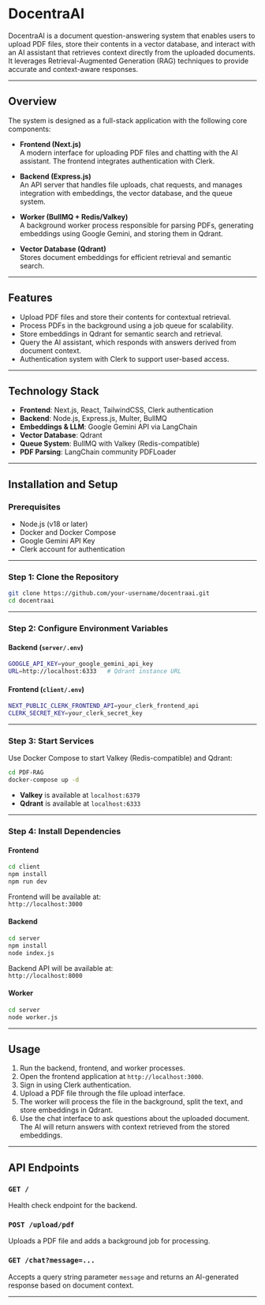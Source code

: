 # DocentraAI

DocentraAI is a document question-answering system that enables users to upload PDF files, store their contents in a vector database, and interact with an AI assistant that retrieves context directly from the uploaded documents. It leverages Retrieval-Augmented Generation (RAG) techniques to provide accurate and context-aware responses.

---

## Overview

The system is designed as a full-stack application with the following core components:

- **Frontend (Next.js)**  
  A modern interface for uploading PDF files and chatting with the AI assistant. The frontend integrates authentication with Clerk.

- **Backend (Express.js)**  
  An API server that handles file uploads, chat requests, and manages integration with embeddings, the vector database, and the queue system.

- **Worker (BullMQ + Redis/Valkey)**  
  A background worker process responsible for parsing PDFs, generating embeddings using Google Gemini, and storing them in Qdrant.

- **Vector Database (Qdrant)**  
  Stores document embeddings for efficient retrieval and semantic search.

---

## Features

- Upload PDF files and store their contents for contextual retrieval.  
- Process PDFs in the background using a job queue for scalability.  
- Store embeddings in Qdrant for semantic search and retrieval.  
- Query the AI assistant, which responds with answers derived from document context.  
- Authentication system with Clerk to support user-based access.  

---

## Technology Stack

- **Frontend**: Next.js, React, TailwindCSS, Clerk authentication  
- **Backend**: Node.js, Express.js, Multer, BullMQ  
- **Embeddings & LLM**: Google Gemini API via LangChain  
- **Vector Database**: Qdrant  
- **Queue System**: BullMQ with Valkey (Redis-compatible)  
- **PDF Parsing**: LangChain community PDFLoader  

---

## Installation and Setup

### Prerequisites

- Node.js (v18 or later)  
- Docker and Docker Compose  
- Google Gemini API Key  
- Clerk account for authentication  

---

### Step 1: Clone the Repository

```bash
git clone https://github.com/your-username/docentraai.git
cd docentraai
```

---

### Step 2: Configure Environment Variables

#### Backend (`server/.env`)
```bash
GOOGLE_API_KEY=your_google_gemini_api_key
URL=http://localhost:6333   # Qdrant instance URL
```

#### Frontend (`client/.env`)
```bash
NEXT_PUBLIC_CLERK_FRONTEND_API=your_clerk_frontend_api
CLERK_SECRET_KEY=your_clerk_secret_key
```

---

### Step 3: Start Services

Use Docker Compose to start Valkey (Redis-compatible) and Qdrant:

```bash
cd PDF-RAG
docker-compose up -d
```

- **Valkey** is available at `localhost:6379`  
- **Qdrant** is available at `localhost:6333`  

---

### Step 4: Install Dependencies

#### Frontend
```bash
cd client
npm install
npm run dev
```

Frontend will be available at:  
`http://localhost:3000`

#### Backend
```bash
cd server
npm install
node index.js
```

Backend API will be available at:  
`http://localhost:8000`

#### Worker
```bash
cd server
node worker.js
```

---

## Usage

1. Run the backend, frontend, and worker processes.  
2. Open the frontend application at `http://localhost:3000`.  
3. Sign in using Clerk authentication.  
4. Upload a PDF file through the file upload interface.  
5. The worker will process the file in the background, split the text, and store embeddings in Qdrant.  
6. Use the chat interface to ask questions about the uploaded document. The AI will return answers with context retrieved from the stored embeddings.  

---

## API Endpoints

### `GET /`
Health check endpoint for the backend.  

### `POST /upload/pdf`
Uploads a PDF file and adds a background job for processing.  

### `GET /chat?message=...`
Accepts a query string parameter `message` and returns an AI-generated response based on document context.  

---
 

